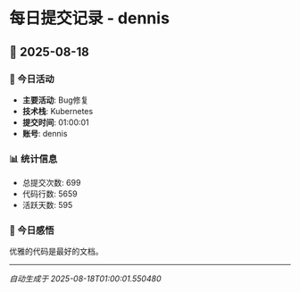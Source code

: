 # 每日提交记录 - dennis

## 📅 2025-08-18

### 🎯 今日活动
- **主要活动**: Bug修复
- **技术栈**: Kubernetes
- **提交时间**: 01:00:01
- **账号**: dennis

### 📊 统计信息
- 总提交次数: 699
- 代码行数: 5659
- 活跃天数: 595

### 💭 今日感悟
优雅的代码是最好的文档。

---
*自动生成于 2025-08-18T01:00:01.550480*
